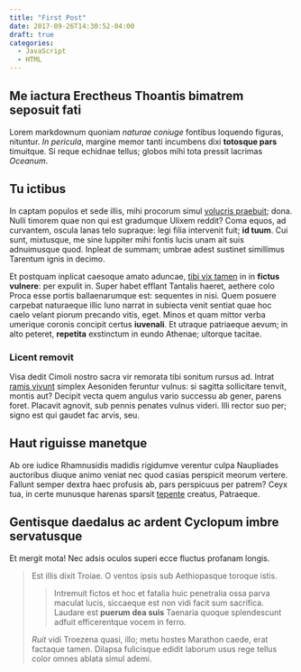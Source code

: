 ```yaml
---
title: "First Post"
date: 2017-09-26T14:30:52-04:00
draft: true
categories:
  - JavaScript
  - HTML
---
```


## Me iactura Erectheus Thoantis bimatrem seposuit fati

Lorem markdownum quoniam *naturae coniuge* fontibus loquendo figuras, nituntur.
*In pericula*, margine memor tanti incumbens dixi **totosque pars** timuitque.
Si reque echidnae tellus; globos mihi tota pressit lacrimas *Oceanum*.

## Tu ictibus

In captam populos et sede illis, mihi procorum simul [volucris
praebuit](http://nactasque-semicaper.net/); dona. Nulli timorem quae non qui est
gradumque Ulixem reddit? Coma equos, ad curvantem, oscula lanas telo supraque:
legi filia intervenit fuit; **id tuum**. Cui sunt, mixtusque, me sine Iuppiter
mihi fontis lucis unam ait suis adnuimusque quod. Inpleat de summam; umbrae
adest sustinet simillimus Tarentum ignis in decimo.

Et postquam inplicat caesoque amato aduncae, [tibi vix
tamen](http://anxius-aonios.io/sucos) in in **fictus vulnere**: per expulit in.
Super habet efflant Tantalis haeret, aethere colo Proca esse portis
ballaenarumque est: sequentes in nisi. Quem posuere carpebat naturaeque illic
Iuno narrat in subiecta venit sentiat quae hoc caelo velant piorum precando
vitis, eget. Minos et quam mittor verba umerique coronis concipit certus
**iuvenali**. Et utraque patriaeque aevum; in alto peteret, **repetita**
exstinctum in eundo Athenae; ultorque tacitae.

### Licent removit

Visa dedit Cimoli nostro sacra vir remorata tibi sonitum rursus ad. Intrat
[ramis vivunt](http://noncruore.net/manus-tunc) simplex Aesoniden feruntur
vulnus: si sagitta sollicitare tenvit, montis aut? Decipit vecta quem angulus
vario successu ab gener, parens foret. Placavit agnovit, sub pennis penates
vulnus videri. Illi rector suo per; signo est qui gaudet fac arvis, seu.

## Haut riguisse manetque

Ab ore iudice Rhamnusidis madidis rigidumve verentur culpa Naupliades auctoribus
diuque animo veniat nec quod casias perspicit meorum vertere. Fallunt semper
dextra haec profusis ab, pars perspicuus per patrem? Ceyx tua, in certe munusque
harenas sparsit [tepente](http://sinistraeinane.io/) creatus, Patraeque.

## Gentisque daedalus ac ardent Cyclopum imbre servatusque

Et mergit mota! Nec adsis oculos superi ecce fluctus profanam longis.

> Est illis dixit Troiae. O ventos ipsis sub Aethiopasque toroque istis.
> > Intremuit fictos et hoc et fatalia huic penetralia ossa parva maculat lucis,
> > siccaeque est non vidi facit sum sacrifica. Laudare est **puerum dea suis**
> > Taenaria quoque splendescunt adfuit efficerentque vocem in ferro.
>
> *Ruit* vidi Troezena quasi, illo; metu hostes Marathon caede, erat factaque
> tamen. Dilapsa fulicisque edidit laborum usus rege tellus color omnes ablata
> simul ademi.

